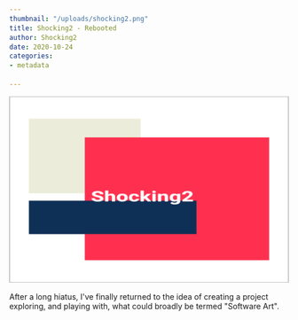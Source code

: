 ```yaml
---
thumbnail: "/uploads/shocking2.png"
title: Shocking2 - Rebooted
author: Shocking2
date: 2020-10-24
categories:
- metadata

---
```

![](/uploads/shocking2.png)

After a long hiatus, I've finally returned to the idea of creating a project exploring, and playing with, what could broadly be termed "Software Art". 